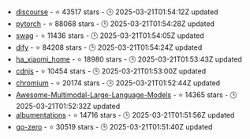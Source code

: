 - [discourse](https://github.com/discourse/discourse) - ⭐ 43517 stars - 🕒 2025-03-21T01:54:12Z updated
- [pytorch](https://github.com/pytorch/pytorch) - ⭐ 88068 stars - 🕒 2025-03-21T01:54:28Z updated
- [swag](https://github.com/swaggo/swag) - ⭐ 11436 stars - 🕒 2025-03-21T01:54:05Z updated
- [dify](https://github.com/langgenius/dify) - ⭐ 84208 stars - 🕒 2025-03-21T01:54:24Z updated
- [ha_xiaomi_home](https://github.com/XiaoMi/ha_xiaomi_home) - ⭐ 18980 stars - 🕒 2025-03-21T01:53:43Z updated
- [cdnjs](https://github.com/cdnjs/cdnjs) - ⭐ 10454 stars - 🕒 2025-03-21T01:53:00Z updated
- [chromium](https://github.com/chromium/chromium) - ⭐ 20174 stars - 🕒 2025-03-21T01:52:44Z updated
- [Awesome-Multimodal-Large-Language-Models](https://github.com/BradyFU/Awesome-Multimodal-Large-Language-Models) - ⭐ 14365 stars - 🕒 2025-03-21T01:52:32Z updated
- [albumentations](https://github.com/albumentations-team/albumentations) - ⭐ 14716 stars - 🕒 2025-03-21T01:51:56Z updated
- [go-zero](https://github.com/zeromicro/go-zero) - ⭐ 30519 stars - 🕒 2025-03-21T01:51:40Z updated
